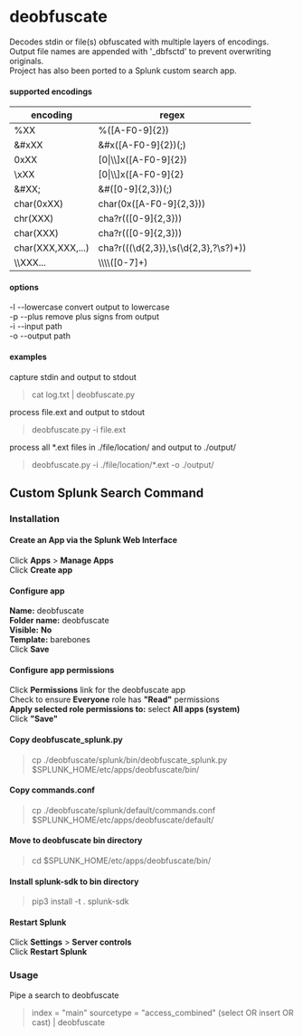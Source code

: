 # deobfuscate
Decodes stdin or file(s) obfuscated with multiple layers of encodings.<br>
Output file names are appended with '_dbfsctd' to prevent overwriting originals.<br>
Project has also been ported to a Splunk custom search app.<br>

#### supported encodings

encoding | regex
-------- | ------
%XX | %([A-F0-9]{2})
&#xXX | &#x([A-F0-9]{2})(;)
0xXX | [0&#124;\\\\]x([A-F0-9]{2})
\\xXX | [0&#124;\\\\]x([A-F0-9]{2}
&#XX; | &#([0-9]{2,3})(;)
char(0xXX) | char\(0x([A-F0-9]{2,3})\)
chr(XXX) | cha?r\(([0-9]{2,3})\)
char(XXX) | cha?r\(([0-9]{2,3})\)
char(XXX,XXX,...) | cha?r\(((\d{2,3}),\s(\d{2,3},?\s?)+)\)
\\\\XXX... | \\\\\\\\([0-7]+)


#### options
-l --lowercase convert output to lowercase<br>
-p --plus remove plus signs from output<br>
-i --input path <br>
-o --output path<br>
#### examples
capture stdin and output to stdout<br>
> cat log.txt | deobfuscate.py

process file.ext and output to stdout<br>
> deobfuscate.py -i file.ext

process all *.ext files in ./file/location/ and output to ./output/<br>
> deobfuscate.py -i ./file/location/*.ext -o ./output/<br>

## Custom Splunk Search Command
### Installation
#### Create an App via the Splunk Web Interface
Click **Apps** > **Manage Apps**<br>
Click **Create app**<br>

#### Configure app
**Name:** deobfuscate<br>
**Folder name:** deobfuscate<br>
**Visible:** **No**<br>
**Template:** barebones<br>
Click **Save**<br>

#### Configure app permissions
Click **Permissions** link for the deobfuscate app <br>
Check to ensure **Everyone** role has **"Read"** permissions<br>
**Apply selected role permissions to:** select **All apps (system)**<br>
Click **"Save"**<br>

#### Copy deobfuscate_splunk.py
>cp ./deobfuscate/splunk/bin/deobfuscate_splunk.py $SPLUNK_HOME/etc/apps/deobfuscate/bin/<br>

#### Copy commands.conf 
>cp ./deobfuscate/splunk/default/commands.conf $SPLUNK_HOME/etc/apps/deobfuscate/default/<br>

#### Move to deobfuscate bin directory
>cd $SPLUNK_HOME/etc/apps/deobfuscate/bin/<br>

#### Install splunk-sdk to bin directory
>pip3 install -t . splunk-sdk

#### Restart Splunk
Click **Settings** > **Server controls**<br>
Click **Restart Splunk**<br>

### Usage
Pipe a search to deobfuscate
>index = "main" sourcetype = "access_combined" (select OR insert OR cast) | deobfuscate

